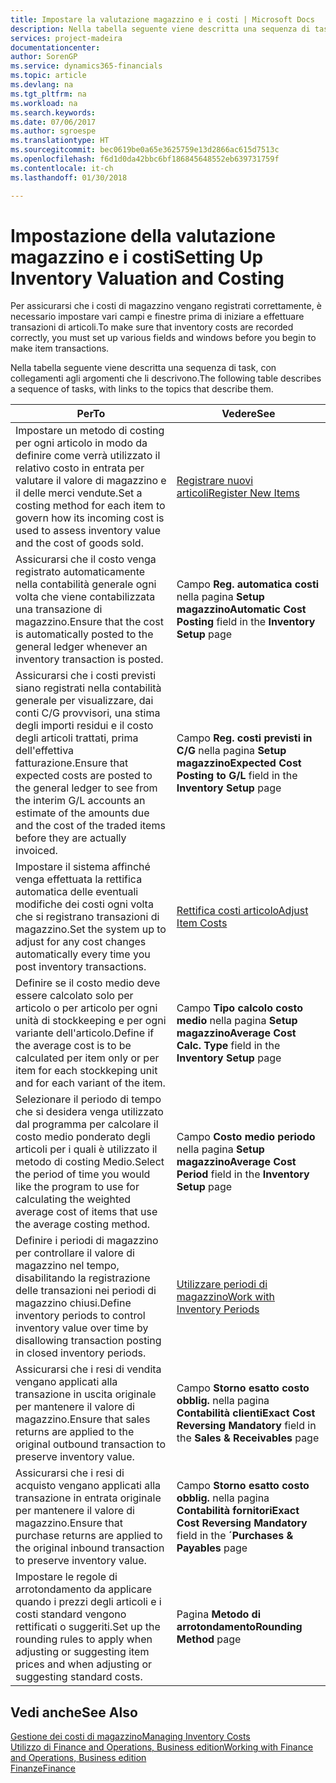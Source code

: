 ```yaml
---
title: Impostare la valutazione magazzino e i costi | Microsoft Docs
description: Nella tabella seguente viene descritta una sequenza di task, con collegamenti agli argomenti che li descrivono.
services: project-madeira
documentationcenter: 
author: SorenGP
ms.service: dynamics365-financials
ms.topic: article
ms.devlang: na
ms.tgt_pltfrm: na
ms.workload: na
ms.search.keywords: 
ms.date: 07/06/2017
ms.author: sgroespe
ms.translationtype: HT
ms.sourcegitcommit: bec0619be0a65e3625759e13d2866ac615d7513c
ms.openlocfilehash: f6d1d0da42bbc6bf186845648552eb639731759f
ms.contentlocale: it-ch
ms.lasthandoff: 01/30/2018

---
```

# <a name="setting-up-inventory-valuation-and-costing"></a><span data-ttu-id="6fb0c-103">Impostazione della valutazione magazzino e i costi</span><span class="sxs-lookup"><span data-stu-id="6fb0c-103">Setting Up Inventory Valuation and Costing</span></span>
<span data-ttu-id="6fb0c-104">Per assicurarsi che i costi di magazzino vengano registrati correttamente, è necessario impostare vari campi e finestre prima di iniziare a effettuare transazioni di articoli.</span><span class="sxs-lookup"><span data-stu-id="6fb0c-104">To make sure that inventory costs are recorded correctly, you must set up various fields and windows before you begin to make item transactions.</span></span>

<span data-ttu-id="6fb0c-105">Nella tabella seguente viene descritta una sequenza di task, con collegamenti agli argomenti che li descrivono.</span><span class="sxs-lookup"><span data-stu-id="6fb0c-105">The following table describes a sequence of tasks, with links to the topics that describe them.</span></span>

|<span data-ttu-id="6fb0c-106">**Per**</span><span class="sxs-lookup"><span data-stu-id="6fb0c-106">**To**</span></span>|<span data-ttu-id="6fb0c-107">**Vedere**</span><span class="sxs-lookup"><span data-stu-id="6fb0c-107">**See**</span></span>|  
|------------|-------------|  
|<span data-ttu-id="6fb0c-108">Impostare un metodo di costing per ogni articolo in modo da definire come verrà utilizzato il relativo costo in entrata per valutare il valore di magazzino e il delle merci vendute.</span><span class="sxs-lookup"><span data-stu-id="6fb0c-108">Set a costing method for each item to govern how its incoming cost is used to assess inventory value and the cost of goods sold.</span></span>|[<span data-ttu-id="6fb0c-109">Registrare nuovi articoli</span><span class="sxs-lookup"><span data-stu-id="6fb0c-109">Register New Items</span></span>](inventory-how-register-new-items.md)|  
|<span data-ttu-id="6fb0c-110">Assicurarsi che il costo venga registrato automaticamente nella contabilità generale ogni volta che viene contabilizzata una transazione di magazzino.</span><span class="sxs-lookup"><span data-stu-id="6fb0c-110">Ensure that the cost is automatically posted to the general ledger whenever an inventory transaction is posted.</span></span>|<span data-ttu-id="6fb0c-111">Campo **Reg. automatica costi** nella pagina **Setup magazzino**</span><span class="sxs-lookup"><span data-stu-id="6fb0c-111">**Automatic Cost Posting** field in the **Inventory Setup** page</span></span>|  
|<span data-ttu-id="6fb0c-112">Assicurarsi che i costi previsti siano registrati nella contabilità generale per visualizzare, dai conti C/G provvisori, una stima degli importi residui e il costo degli articoli trattati, prima dell'effettiva fatturazione.</span><span class="sxs-lookup"><span data-stu-id="6fb0c-112">Ensure that expected costs are posted to the general ledger to see from the interim G/L accounts an estimate of the amounts due and the cost of the traded items before they are actually invoiced.</span></span>|<span data-ttu-id="6fb0c-113">Campo **Reg. costi previsti in C/G** nella pagina **Setup magazzino**</span><span class="sxs-lookup"><span data-stu-id="6fb0c-113">**Expected Cost Posting to G/L** field in the **Inventory Setup** page</span></span>|  
|<span data-ttu-id="6fb0c-114">Impostare il sistema affinché venga effettuata la rettifica automatica delle eventuali modifiche dei costi ogni volta che si registrano transazioni di magazzino.</span><span class="sxs-lookup"><span data-stu-id="6fb0c-114">Set the system up to adjust for any cost changes automatically every time you post inventory transactions.</span></span>|[<span data-ttu-id="6fb0c-115">Rettifica costi articolo</span><span class="sxs-lookup"><span data-stu-id="6fb0c-115">Adjust Item Costs</span></span>](inventory-how-adjust-item-costs.md)|  
|<span data-ttu-id="6fb0c-116">Definire se il costo medio deve essere calcolato solo per articolo o per articolo per ogni unità di stockkeeping e per ogni variante dell'articolo.</span><span class="sxs-lookup"><span data-stu-id="6fb0c-116">Define if the average cost is to be calculated per item only or per item for each stockkeping unit and for each variant of the item.</span></span>|<span data-ttu-id="6fb0c-117">Campo **Tipo calcolo costo medio** nella pagina **Setup magazzino**</span><span class="sxs-lookup"><span data-stu-id="6fb0c-117">**Average Cost Calc. Type** field in the **Inventory Setup** page</span></span>|  
|<span data-ttu-id="6fb0c-118">Selezionare il periodo di tempo che si desidera venga utilizzato dal programma per calcolare il costo medio ponderato degli articoli per i quali è utilizzato il metodo di costing Medio.</span><span class="sxs-lookup"><span data-stu-id="6fb0c-118">Select the period of time you would like the program to use for calculating the weighted average cost of items that use the average costing method.</span></span>|<span data-ttu-id="6fb0c-119">Campo **Costo medio periodo** nella pagina **Setup magazzino**</span><span class="sxs-lookup"><span data-stu-id="6fb0c-119">**Average Cost Period** field in the **Inventory Setup** page</span></span>|  
|<span data-ttu-id="6fb0c-120">Definire i periodi di magazzino per controllare il valore di magazzino nel tempo, disabilitando la registrazione delle transazioni nei periodi di magazzino chiusi.</span><span class="sxs-lookup"><span data-stu-id="6fb0c-120">Define inventory periods to control inventory value over time by disallowing transaction posting in closed inventory periods.</span></span>|[<span data-ttu-id="6fb0c-121">Utilizzare periodi di magazzino</span><span class="sxs-lookup"><span data-stu-id="6fb0c-121">Work with Inventory Periods</span></span>](finance-how-to-work-with-inventory-periods.md)|  
|<span data-ttu-id="6fb0c-122">Assicurarsi che i resi di vendita vengano applicati alla transazione in uscita originale per mantenere il valore di magazzino.</span><span class="sxs-lookup"><span data-stu-id="6fb0c-122">Ensure that sales returns are applied to the original outbound transaction to preserve inventory value.</span></span>|<span data-ttu-id="6fb0c-123">Campo **Storno esatto costo obblig.** nella pagina **Contabilità clienti**</span><span class="sxs-lookup"><span data-stu-id="6fb0c-123">**Exact Cost Reversing Mandatory** field in the **Sales & Receivables** page</span></span>|  
|<span data-ttu-id="6fb0c-124">Assicurarsi che i resi di acquisto vengano applicati alla transazione in entrata originale per mantenere il valore di magazzino.</span><span class="sxs-lookup"><span data-stu-id="6fb0c-124">Ensure that purchase returns are applied to the original inbound transaction to preserve inventory value.</span></span>|<span data-ttu-id="6fb0c-125">Campo **Storno esatto costo obblig.** nella pagina **Contabilità fornitori**</span><span class="sxs-lookup"><span data-stu-id="6fb0c-125">**Exact Cost Reversing Mandatory** field in the **´Purchases & Payables** page</span></span>|
|<span data-ttu-id="6fb0c-126">Impostare le regole di arrotondamento da applicare quando i prezzi degli articoli e i costi standard vengono rettificati o suggeriti.</span><span class="sxs-lookup"><span data-stu-id="6fb0c-126">Set up the rounding rules to apply when adjusting or suggesting item prices and when adjusting or suggesting standard costs.</span></span>|<span data-ttu-id="6fb0c-127">Pagina **Metodo di arrotondamento**</span><span class="sxs-lookup"><span data-stu-id="6fb0c-127">**Rounding Method** page</span></span>|  

## <a name="see-also"></a><span data-ttu-id="6fb0c-128">Vedi anche</span><span class="sxs-lookup"><span data-stu-id="6fb0c-128">See Also</span></span>  
[<span data-ttu-id="6fb0c-129">Gestione dei costi di magazzino</span><span class="sxs-lookup"><span data-stu-id="6fb0c-129">Managing Inventory Costs</span></span>](finance-manage-inventory-costs.md)  
[<span data-ttu-id="6fb0c-130">Utilizzo di Finance and Operations, Business edition</span><span class="sxs-lookup"><span data-stu-id="6fb0c-130">Working with Finance and Operations, Business edition</span></span>](ui-work-product.md)  
[<span data-ttu-id="6fb0c-131">Finanze</span><span class="sxs-lookup"><span data-stu-id="6fb0c-131">Finance</span></span>](finance.md)  


